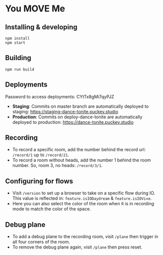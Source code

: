 # You MOVE Me

## Installing & developing

    npm install
    npm start

## Building

    npm run build

## Deployments

Password to access deployments: CYtTx8gMi7qyPJZ

- __Staging__: Commits on master branch are automatically deployed to staging: https://staging-dance-tonite.puckey.studio
- __Production__: Commits on deploy-dance-tonite are automatically deployed to production: https://dance-tonite.puckey.studio

## Recording
- To record a specific room, add the number behind the record url: `/record/1` up to `/record/21`.
- To record a room without heads, add the number 1 behind the room number. So, room 3, no heads: `/record/3/1`.

## Configuring for flows
- Visit `/version` to set up a browser to take on a specific flow during IO. This value is reflected in: `feature.isIODaydream` & `feature.isIOVive`.
- Here you can also select the color of the room when it is in recording mode to match the color of the space.

## Debug plane
- To add a debug plane to the recording room, visit `/plane` then trigger in all four corners of the room.
- To remove the debug plane again, visit `/plane` then press reset.
